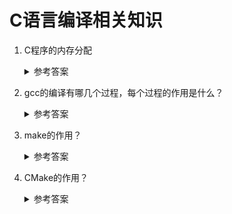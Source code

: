 C语言编译相关知识
===

1. <a name="memory_layout_of_c"></a>C程序的内存分配
    <details>
      <summary>参考答案</summary>
    
    C程序内存分配为以下五个区：
    1. text (或code): 存储可执行代码，通常是固定大小而且是只读的。
    2. data： 存储`已初始化`的全局变量或静态局部变量。
    3. bss(Block Started by Symbol): 存储`未初始化`的全局变量或静态局部变量。
    4. heap: 存储动态分配的内存段，一般从bss尾部往高地址内存区增长。
    5. stack: 用于调用栈，从高地址内存区往低地址内存区增长。
   
    五个区的分布图可参考：

    ![program memory layout](https://upload.wikimedia.org/wikipedia/commons/thumb/5/50/Program_memory_layout.pdf/page1-94px-Program_memory_layout.pdf.jpg)

    在上面的五个区中可以发现，`bss`区和`data`区都是用于存储全局变量值或静态局部变量值的，只是前者是存储未初始化的，而后者是存储已初始化的。我们知道C语言中，未定义的`static`变量一般都会默认初始化为0，那么为什么还要拆成两个区来存储？
    
    其实之所以拆成`bss`区和`data`区主要是为了减小程序大小。因为`data`区和`bss`区有如下的处理差异：
    - text 和 data 段都在可执行文件中，由系统从可执行文件中加载
    - bss 段不在可执行文件中，由系统初始化。
  
    即如果我们将无需初始化的变量放在bss区，bss区只存储标识符，那么只需要在程序启动时将需要初始化为0的未初始化变量初始化为0即可。这样可以减少程序大小，从而降低ROM空间的开销（在嵌入式设备上，采用更低规格的ROM可以降低成本）。

    另外还需要注意的是，将程序划分为以上五个区只是典型的情况，不同的操作系统可能会有不同的实现。
    参考资料：
    - [Program Memory](https://en.wikipedia.org/wiki/Data_segment#Program_memory)
    - [.bss](https://en.wikipedia.org/wiki/.bss)
    - [Why is the .bss segment required?](https://stackoverflow.com/questions/9535250/why-is-the-bss-segment-required)
    - [深入理解BSS段与data段的区别](https://www.jianshu.com/p/ddfb284c1f7a)
    </details>

2. gcc的编译有哪几个过程，每个过程的作用是什么？
    <details>
      <summary>参考答案</summary>

      gcc编译分为四个过程：预处理、编译、汇编、链接。四个过程的作用分别如下：

      1. 预处理(c pre-processing)：C Pre-processing简写为`cpp`，在gcc编译过程中主要由`cpp`程序负责该过程的代码处理。该过程主要做一些文本的初始化处理(如移除注释)、源文件所需头文件(`#include`)内容拷贝到源文件中及将`macro`进行展开。预处理完后会生成`*.i`文件，是一下过程`编译`的的输入。在gcc上，可以使用如下命令对文件进行预处理：
   
      ```shell
      gcc -E input.c -o input.i
      ```

      2. 编译(Compilation): 编译过程将前一过程生成的`*.i`文件进行编译以生成特定架构上的汇编代码。生成的汇编代码文件以`s`作为文件名后缀。在gcc上，可以使用如下命令生成文件的汇编代码：
      
      ```shell
      gcc -S input.i
      ```
   
      3. 汇编(Assembly)：汇编过程将汇编代码转化为机器代码（即二进制文件），生成的文件以`o`为文件名后缀。在gcc套件中，汇编过程是由`as`程序负责的，可以使用如下命令生成文件的机器代码：
   
      ```shell
      gcc -c input.s
      ```

      4. 链接(Linker): 链接过程将生成的二进制文件与依赖的库文件进行链接从而生成可执行文件。链接过程由程序`ld`负责。
   
      参考资料：
      - [Options Controlling the Kind of Output](https://gcc.gnu.org/onlinedocs/gcc/Overall-Options.html)
      - [GCC Compilation Process](https://www3.ntu.edu.sg/home/ehchua/programming/cpp/gcc_make.html)
    </details>

3. make的作用？

    <details>
      <summary>参考答案</summary>

      make是软件开发过程中非常常用的一个工具，它读取工程中的`makefile`文件以自动构建软件。`makefile`文件主要格式为：`目标` + `依赖` + `规则`，如下：

      ```makefile
      target: dependencies
      <TAB>command-1
      <TAB>command-2
      ```

      参考资料：
      - [wikipedia: make](https://zh.wikipedia.org/zh-cn/Make)
    </details>

4. CMake的作用？

    <details>
      <summary>参考答案</summary>

      CMake是一个跨平台的、开源的自动化建构系统，用于软件的自动构建、测试、打包和安装。CMake本身并不具备构建功能，而是通过读取`CMakeList.txt`生成其它构建系统的构建文件（如生成`make`系统的`makefile`、生成`Windows MSVC`的`projects/workspaces`）。再通过这些生成的构建文件去做软件的构建。
      对C/C++程序来说，CMake的优点主要有：
      1. 支持跨平台，如Linux和Windows
      2. 脚本`较`makefile简单易读
   
      CMake的缺点也很明显：强大但也很复杂，调试麻烦，对开发人员要求较高。

      参考资料：
      - [wikipedia: CMake](https://en.wikipedia.org/wiki/CMake)
    </details>